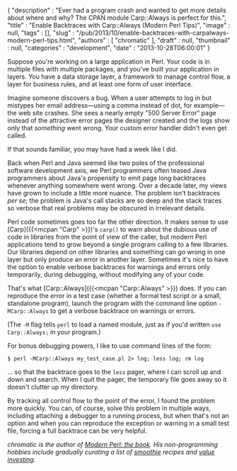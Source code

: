 {
   "description" : "Ever had a program crash and wanted to get more details about where and why? The CPAN module Carp::Always is perfect for this.",
   "title" : "Enable Backtraces with Carp::Always (Modern Perl Tips)",
   "image" : null,
   "tags" : [],
   "slug" : "/pub/2013/10/enable-backtraces-with-carpalways-modern-perl-tips.html",
   "authors" : [
      "chromatic"
   ],
   "draft" : null,
   "thumbnail" : null,
   "categories" : "development",
   "date" : "2013-10-28T06:00:01"
}



Suppose you're working on a large application in Perl. Your code is in multiple files with multiple packages, and you've built your application in layers. You have a data storage layer, a framework to manage control flow, a layer for business rules, and at least one form of user interface.

Imagine someone discovers a bug. When a user attempts to log in but mistypes her email address—using a comma instead of dot, for example—the web site crashes. She sees a nearly empty "500 Server Error" page instead of the attractive error pages the designer created and the logs show only that *something* went wrong. Your custom error handler didn't even get called.

If that sounds familiar, you may have had a week like I did.

Back when Perl and Java seemed like two poles of the professional software development axis, we Perl programmers often teased Java programmers about Java's propensity to emit page long backtraces whenever anything somewhere went wrong. Over a decade later, my views have grown to include a little more nuance. The problem isn't backtraces *per se*; the problem is Java's call stacks are so deep and the stack traces so verbose that real problems may be obscured in irrelevant details.

Perl code sometimes goes too far the other direction. It makes sense to use [Carp]({{<mcpan "Carp" >}})'s `carp()` to warn about the dubious use of code in libraries from the point of view of the caller, but modern Perl applications tend to grow beyond a single program calling to a few libraries. Our libraries depend on other libraries and something can go wrong in one layer but only produce an error in another layer. Sometimes it's nice to have the option to enable verbose backtraces for warnings and errors only temporarily, during debugging, without modifying any of your code.

That's what [Carp::Always]({{<mcpan "Carp::Always" >}}) does. If you can reproduce the error in a test case (whether a formal test script or a small, standalone program), launch the program with the command line option `-MCarp::Always` to get a verbose backtrace on warnings or errors.

(The `-M` flag tells `perl` to load a named module, just as if you'd written `use Carp::Always;` in your program.)

For bonus debugging powers, I like to use command lines of the form:

    $ perl -MCarp::Always my_test_case.pl 2> log; less log; rm log

... so that the backtrace goes to the `less` pager, where I can scroll up and down and search. When I quit the pager, the temporary file goes away so it doesn't clutter up my directory.

By tracking all control flow to the point of the error, I found the problem more quickly. You can, of course, solve this problem in multiple ways, including attaching a debugger to a running process, but when that's not an option and when you can reproduce the exception or warning in a small test file, forcing a full backtrace can be very helpful.

*chromatic is the author of [Modern Perl: the book](http://modernperlbooks.com/books/modern_perl/). His non-programming hobbies include gradually curating a list of [smoothie](https://blenderrecipereviews.com/recipes/smoothies/how-to-make-a-smoothie) recipes and [value investing](https://trendshare.org/how-to-invest/).*
